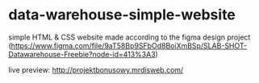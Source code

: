 # data-warehouse-simple-website

simple HTML & CSS website made according to the figma design project (https://www.figma.com/file/9aT58Bp9SFbOd8BoiXmBSp/SLAB-SHOT-Datawarehouse-Freebie?node-id=413%3A3)

live preview: http://projektbonusowy.mrdisweb.com/
